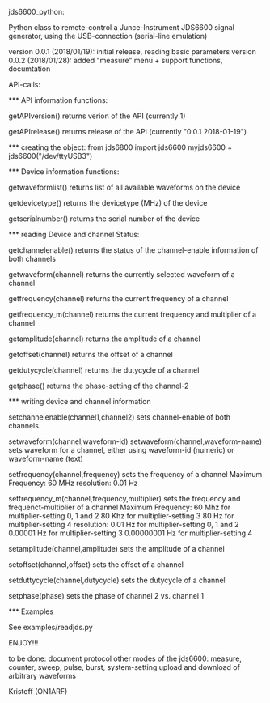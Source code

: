 jds6600_python:

Python class to remote-control a Junce-Instrument JDS6600 signal generator, using the USB-connection (serial-line emulation)

version 0.0.1 (2018/01/19): initial release, reading basic parameters
version 0.0.2 (2018/01/28): added "measure" menu + support functions, documtation


API-calls:

*** API information functions:

getAPIversion()
	returns verion of the API (currently 1)

getAPIrelease()
	returns release of the API (currently "0.0.1 2018-01-19")


*** creating the object:
	from jds6800 import jds6600
	myjds6600 = jds6600("/dev/ttyUSB3")



*** Device information functions:

getwaveformlist()
	returns list of all available waveforms on the device

getdevicetype()
	returns the devicetype (MHz) of the device

getserialnumber()
	returns the serial number of the device




*** reading Device and channel Status:

getchannelenable()
	returns the status of the channel-enable information of both channels

getwaveform(channel)
	returns the currently selected waveform of a channel

getfrequency(channel)
	returns the current frequency of a channel

getfrequency_m(channel)
	returns the current frequency and multiplier of a channel

getamplitude(channel)
	returns the amplitude of a channel

getoffset(channel)
	returns the offset of a channel

getdutycycle(channel)
	returns the dutycycle of a channel

getphase()
	returns the phase-setting of the channel-2


*** writing device and channel information

setchannelenable(channel1,channel2)
	sets channel-enable of both channels.

setwaveform(channel,waveform-id)
setwaveform(channel,waveform-name)
	sets waveform for a channel, either using waveform-id (numeric) or
	waveform-name (text)

setfrequency(channel,frequency)
	sets the frequency of a channel
	Maximum Frequency: 60 MHz
	resolution: 0.01 Hz

setfrequency_m(channel,frequency,multiplier)
	sets the frequency and frequenct-multiplier of a channel
	Maximum Frequency:
		60 Mhz for multiplier-setting 0, 1 and 2
		80 Khz for multiplier-setting 3
		80 Hz for multiplier-setting 4
	resolution:
		0.01 Hz for multiplier-setting 0, 1 and 2
		0.00001 Hz for multiplier-setting 3
		0.00000001 Hz for multiplier-setting 4

setamplitude(channel,amplitude)
	sets the amplitude of a channel

setoffset(channel,offset)
	sets the offset of a channel

setduttycycle(channel,dutycycle)
	sets the dutycycle of a channel

setphase(phase)
	sets the phase of channel 2 vs. channel 1



*** Examples

See examples/readjds.py



ENJOY!!!


to be done:
	document protocol
	other modes of the jds6600: measure, counter, sweep, pulse, burst, system-setting
	upload and download of arbitrary waveforms

Kristoff (ON1ARF)
